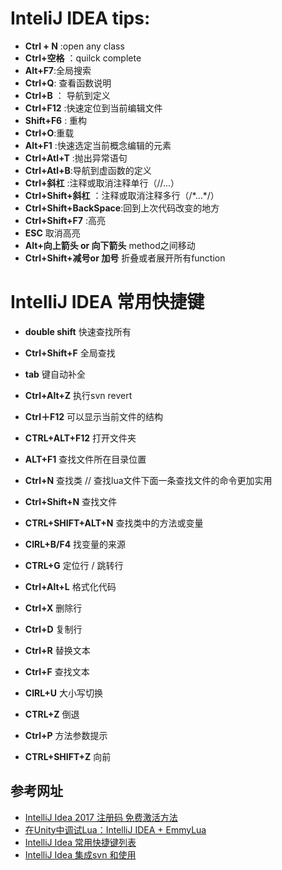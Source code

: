 # InteliJ IDEA tips:
* **Ctrl + N** :open any class
* **Ctrl+空格** ：quilck complete
* **Alt+F7**:全局搜索
* **Ctrl+Q**: 查看函数说明
* **Ctrl+B** ： 导航到定义
* **Ctrl+F12** :快速定位到当前编辑文件
* **Shift+F6** : 重构
* **Ctrl+O**:重载
* **Alt+F1** :快速选定当前概念编辑的元素
* **Ctrl+Atl+T** :抛出异常语句
* **Ctrl+Atl+B**:导航到虚函数的定义
* **Ctrl+斜杠** :注释或取消注释单行（//...）
* **Ctrl+Shift+斜杠** ：注释或取消注释多行（/\*...\*/）
* **Ctrl+Shift+BackSpace**:回到上次代码改变的地方
* **Ctrl+Shift+F7** :高亮
* **ESC** 取消高亮
* **Alt+向上箭头 or 向下箭头** method之间移动
* **Ctrl+Shift+减号or 加号** 折叠或者展开所有function


# IntelliJ IDEA 常用快捷键

* **double shift** 快速查找所有

* **Ctrl+Shift+F** 全局查找

* **tab** 键自动补全

* **Ctrl+Alt+Z** 执行svn revert

* **Ctrl＋F12** 可以显示当前文件的结构

* **CTRL+ALT+F12** 打开文件夹

* **ALT+F1** 查找文件所在目录位置

* **Ctrl+N** 查找类 // 查找lua文件下面一条查找文件的命令更加实用

* **Ctrl+Shift+N** 查找文件

* **CTRL+SHIFT+ALT+N** 查找类中的方法或变量

* **CIRL+B/F4** 找变量的来源

* **CTRL+G** 定位行 / 跳转行

* **Ctrl+Alt+L** 格式化代码

* **Ctrl+X** 删除行

* **Ctrl+D** 复制行

* **Ctrl+R** 替换文本

* **Ctrl+F** 查找文本

* **CIRL+U** 大小写切换

* **CTRL+Z** 倒退

* **Ctrl+P** 方法参数提示

* **CTRL+SHIFT+Z** 向前



## 参考网址 

* [IntelliJ Idea 2017 注册码 免费激活方法](http://blog.csdn.net/gaokao2011/article/details/75213008)   
* [在Unity中调试Lua：IntelliJ IDEA + EmmyLua](http://blog.csdn.net/David_Dai_1108/article/details/74279111)  
* [IntelliJ Idea 常用快捷键列表](http://www.cnblogs.com/zhangpengshou/p/5366413.html)    
* [IntelliJ Idea 集成svn 和使用](http://www.cnblogs.com/zhanghaoliang/p/6206948.html)